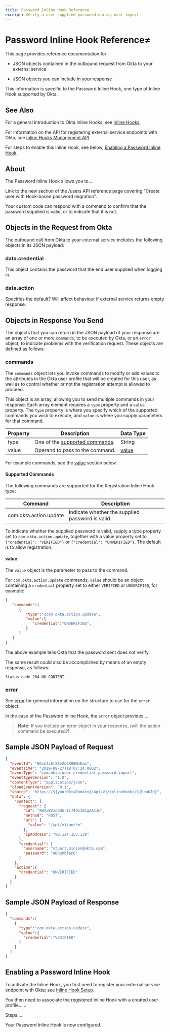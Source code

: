 ```yaml
---
title: Password Inline Hook Reference
excerpt: Verify a user-supplied password during user import
---
```


# Password Inline Hook Reference≠

<ApiLifecycle access="ea" />

This page provides reference documentation for:

- JSON objects contained in the outbound request from Okta to your external service

- JSON objects you can include in your response

This information is specific to the Password Inline Hook, one type of Inline Hook supported by Okta.

## See Also

For a general introduction to Okta Inline Hooks, see [Inline Hooks](/docs/concepts/inline-hooks/).

For information on the API for registering external service endpoints with Okta, see [Inline Hooks Management API](/docs/reference/api/inline-hooks/).

For steps to enable this Inline Hook, see below, [Enabling a Password Inline Hook](#enabling-a-password-inline-hook).

## About

The Password Inline Hook allows you to....

Link to the new section of the /users API reference page covering "Create user with Hook-based password migration".

Your custom code can respond with a command to confirm that the password supplied is valid, or to indicate that it is not.

## Objects in the Request from Okta

The outbound call from Okta to your external service includes the following objects in its JSON payload:

### data.credential

This object contains the password that the end user supplied when logging in.

### data.action

Specifies the default? Will affect behaviour if external service returns empty response.

## Objects in Response You Send

The objects that you can return in the JSON payload of your response are an array of one or more `commands`, to be executed by Okta, or an `error` object, to indicate problems with the verification request. These objects are defined as follows:

### commands

The `commands` object lets you invoke commands to modify or add values to the attributes in the Okta user profile that will be created for this user, as well as to control whether or not the registration attempt is allowed to proceed.

This object is an array, allowing you to send multiple commands in your response. Each array element requires a `type` property and a `value` property. The `type` property is where you specify which of the supported commands you wish to execute, and `value` is where you supply parameters for that command.

| Property | Description                                           | Data Type       |
|----------|-------------------------------------------------------|-----------------|
| type     | One of the [supported commands](#supported-commands). | String          |
| value    | Operand to pass to the command.                       | [value](#value) |

For example commands, see the [value](#value) section below.

#### Supported Commands

The following commands are supported for the Registration Inline Hook type:

| Command                | Description                                      |
|------------------------|--------------------------------------------------|
| com.okta.action.update | Indicate whether the supplied password is valid. |

To indicate whether the supplied password is valid, supply a type property set to `com.okta.action.update`, together with a value property set to `{"credential": "VERIFIED"}` or `{"credential": "UNVERIFIED"}`. The default is to allow registration.

#### value

The `value` object is the parameter to pass to the command.

For `com.okta.action.update` commands, `value` should be an object containing a `credential` property set to either `VERIFIED` or `UNVERIFIED`, for example:

```json
{
   "commands":[
      {
         "type":"ccom.okta.action.update",
         "value":{
            "credential":"UNVERIFIED",  
         }
      }
   ]
}
```

The above example tells Okta that the password sent does not verify.

The same result could also be accomplished by means of an empty response, as follows:

```http
Status code 204 NO CONTENT
```

### error

See [error](/docs/concepts/inline-hooks/) for general information on the structure to use for the `error` object.

In the case of the Password Inline Hook, the `error` object provides....

> **Note:** If you include an error object in your response, (will the action command be executed?).

## Sample JSON Payload of Request

```json
{
  "eventId": "GOsk4z6tSSeZo6X08MvKaw",
  "eventTime": "2019-08-27T18:07:24.000Z",
  "eventType": "com.okta.user.credential.password.import",
  "eventTypeVersion": "1.0",
  "contentType": "application/json",
  "cloudEventVersion": "0.1",
  "source": "https://${yourOktaDomain}/api/v1/inlineHooks/${hookId}",
  "data": {
    "context": {
      "request": {
        "id": "XWVxW2zcaH5-Ii74OsI6CgAACJw",
        "method": "POST",
        "url": {
          "value": "/api/v1/authn"
        },
        "ipAddress": "98.124.153.138"
      },
      "credential": {
        "username": "stuart.minion@okta.com",
        "password": "ADRumble@6"
      }
    },
    "action":{
      "credential": "UNVERIFIED"
    }
  }
}
```

## Sample JSON Payload of Response

```json
{
  "commands":[
    {
      "type":"com.okta.action.update",
      "value":{
        "credential":"VERIFIED"
      }
    }
  ]
}
```
## Enabling a Password Inline Hook

To activate the Inline Hook, you first need to register your external service endpoint with Okta; see [Inline Hook Setup](/docs/concepts/inline-hooks/#inline-hooks_setup).

You then need to associate the registered Inline Hook with a created user profile......

Steps....

Your Password Inline Hook is now configured.
